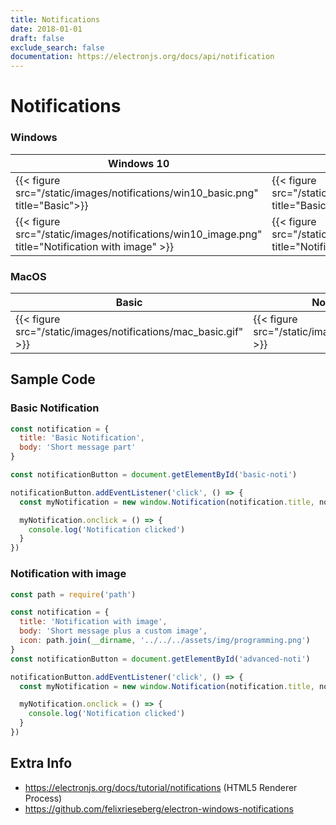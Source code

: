 ```yaml
---
title: Notifications
date: 2018-01-01
draft: false
exclude_search: false
documentation: https://electronjs.org/docs/api/notification
---
```


# Notifications

### Windows

Windows 10    | Windows 7
--------|------
{{< figure src="/static/images/notifications/win10_basic.png" title="Basic">}} | {{< figure src="/static/images/notifications/win7_basic.png" title="Basic" >}}
{{< figure src="/static/images/notifications/win10_image.png" title="Notification with image" >}} | {{< figure src="/static/images/notifications/win7_image.png" title="Notification with image" >}}

### MacOS

Basic    | Notification with image
--------|------
{{< figure src="/static/images/notifications/mac_basic.gif" >}}  | {{< figure src="/static/images/notifications/mac_image.gif" >}}


## Sample Code

### Basic Notification

```javascript
const notification = {
  title: 'Basic Notification',
  body: 'Short message part'
}

const notificationButton = document.getElementById('basic-noti')

notificationButton.addEventListener('click', () => {
  const myNotification = new window.Notification(notification.title, notification)

  myNotification.onclick = () => {
    console.log('Notification clicked')
  }
})
```

### Notification with image

```javascript
const path = require('path')

const notification = {
  title: 'Notification with image',
  body: 'Short message plus a custom image',
  icon: path.join(__dirname, '../../../assets/img/programming.png')
}
const notificationButton = document.getElementById('advanced-noti')

notificationButton.addEventListener('click', () => {
  const myNotification = new window.Notification(notification.title, notification)

  myNotification.onclick = () => {
    console.log('Notification clicked')
  }
})
```

## Extra Info

* https://electronjs.org/docs/tutorial/notifications (HTML5 Renderer Process)
* https://github.com/felixrieseberg/electron-windows-notifications